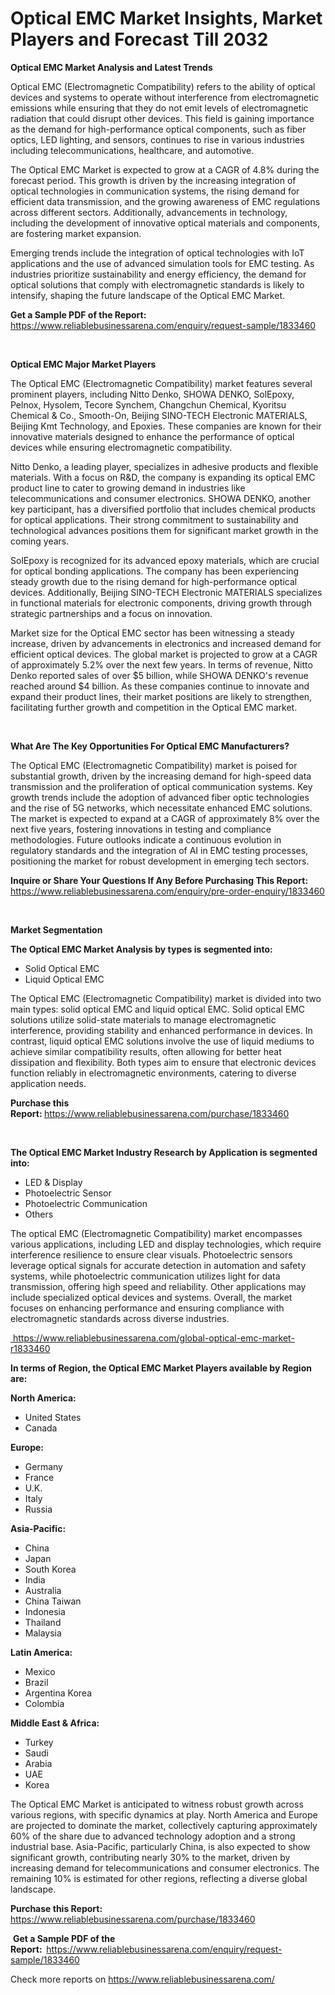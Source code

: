 <p><h1>Optical EMC Market Insights, Market Players and Forecast Till 2032</h1></p><p><strong>Optical EMC Market Analysis and Latest Trends</strong></p>
<p><p>Optical EMC (Electromagnetic Compatibility) refers to the ability of optical devices and systems to operate without interference from electromagnetic emissions while ensuring that they do not emit levels of electromagnetic radiation that could disrupt other devices. This field is gaining importance as the demand for high-performance optical components, such as fiber optics, LED lighting, and sensors, continues to rise in various industries including telecommunications, healthcare, and automotive.</p><p>The Optical EMC Market is expected to grow at a CAGR of 4.8% during the forecast period. This growth is driven by the increasing integration of optical technologies in communication systems, the rising demand for efficient data transmission, and the growing awareness of EMC regulations across different sectors. Additionally, advancements in technology, including the development of innovative optical materials and components, are fostering market expansion.</p><p>Emerging trends include the integration of optical technologies with IoT applications and the use of advanced simulation tools for EMC testing. As industries prioritize sustainability and energy efficiency, the demand for optical solutions that comply with electromagnetic standards is likely to intensify, shaping the future landscape of the Optical EMC Market.</p></p>
<p><strong>Get a Sample PDF of the Report:&nbsp;</strong> <a href="https://www.reliablebusinessarena.com/enquiry/request-sample/1833460?utm_campaign=3121&utm_medium=2&utm_source=Github&utm_content=ia&utm_term=26032025&utm_id=optical-emc">https://www.reliablebusinessarena.com/enquiry/request-sample/1833460</a></p>
<p>&nbsp;</p>
<p><strong>Optical EMC Major Market Players</strong></p>
<p><p>The Optical EMC (Electromagnetic Compatibility) market features several prominent players, including Nitto Denko, SHOWA DENKO, SolEpoxy, Pelnox, Hysolem, Tecore Synchem, Changchun Chemical, Kyoritsu Chemical & Co., Smooth-On, Beijing SINO-TECH Electronic MATERIALS, Beijing Kmt Technology, and Epoxies. These companies are known for their innovative materials designed to enhance the performance of optical devices while ensuring electromagnetic compatibility.</p><p>Nitto Denko, a leading player, specializes in adhesive products and flexible materials. With a focus on R&D, the company is expanding its optical EMC product line to cater to growing demand in industries like telecommunications and consumer electronics. SHOWA DENKO, another key participant, has a diversified portfolio that includes chemical products for optical applications. Their strong commitment to sustainability and technological advances positions them for significant market growth in the coming years.</p><p>SolEpoxy is recognized for its advanced epoxy materials, which are crucial for optical bonding applications. The company has been experiencing steady growth due to the rising demand for high-performance optical devices. Additionally, Beijing SINO-TECH Electronic MATERIALS specializes in functional materials for electronic components, driving growth through strategic partnerships and a focus on innovation.</p><p>Market size for the Optical EMC sector has been witnessing a steady increase, driven by advancements in electronics and increased demand for efficient optical devices. The global market is projected to grow at a CAGR of approximately 5.2% over the next few years. In terms of revenue, Nitto Denko reported sales of over $5 billion, while SHOWA DENKO's revenue reached around $4 billion. As these companies continue to innovate and expand their product lines, their market positions are likely to strengthen, facilitating further growth and competition in the Optical EMC market.</p></p>
<p>&nbsp;</p>
<p><strong>What Are The Key Opportunities For Optical EMC Manufacturers?</strong></p>
<p><p>The Optical EMC (Electromagnetic Compatibility) market is poised for substantial growth, driven by the increasing demand for high-speed data transmission and the proliferation of optical communication systems. Key growth trends include the adoption of advanced fiber optic technologies and the rise of 5G networks, which necessitate enhanced EMC solutions. The market is expected to expand at a CAGR of approximately 8% over the next five years, fostering innovations in testing and compliance methodologies. Future outlooks indicate a continuous evolution in regulatory standards and the integration of AI in EMC testing processes, positioning the market for robust development in emerging tech sectors.</p></p>
<p><strong>Inquire or Share Your Questions If Any Before Purchasing This Report:</strong> <a href="https://www.reliablebusinessarena.com/enquiry/pre-order-enquiry/1833460?utm_campaign=3121&utm_medium=2&utm_source=Github&utm_content=ia&utm_term=26032025&utm_id=optical-emc">https://www.reliablebusinessarena.com/enquiry/pre-order-enquiry/1833460</a></p>
<p>&nbsp;</p>
<p><strong>Market Segmentation</strong></p>
<p><strong>The Optical EMC Market Analysis by types is segmented into:</strong></p>
<p><ul><li>Solid Optical EMC</li><li>Liquid Optical EMC</li></ul></p>
<p><p>The Optical EMC (Electromagnetic Compatibility) market is divided into two main types: solid optical EMC and liquid optical EMC. Solid optical EMC solutions utilize solid-state materials to manage electromagnetic interference, providing stability and enhanced performance in devices. In contrast, liquid optical EMC solutions involve the use of liquid mediums to achieve similar compatibility results, often allowing for better heat dissipation and flexibility. Both types aim to ensure that electronic devices function reliably in electromagnetic environments, catering to diverse application needs.</p></p>
<p><strong>Purchase this Report:&nbsp;</strong><a href="https://www.reliablebusinessarena.com/purchase/1833460?utm_campaign=3121&utm_medium=2&utm_source=Github&utm_content=ia&utm_term=26032025&utm_id=optical-emc">https://www.reliablebusinessarena.com/purchase/1833460</a></p>
<p>&nbsp;</p>
<p><strong>The Optical EMC Market Industry Research by Application is segmented into:</strong></p>
<p><ul><li>LED & Display</li><li>Photoelectric Sensor</li><li>Photoelectric Communication</li><li>Others</li></ul></p>
<p><p>The optical EMC (Electromagnetic Compatibility) market encompasses various applications, including LED and display technologies, which require interference resilience to ensure clear visuals. Photoelectric sensors leverage optical signals for accurate detection in automation and safety systems, while photoelectric communication utilizes light for data transmission, offering high speed and reliability. Other applications may include specialized optical devices and systems. Overall, the market focuses on enhancing performance and ensuring compliance with electromagnetic standards across diverse industries.</p></p>
<p><a href="https://www.reliablebusinessarena.com/global-optical-emc-market-r1833460?utm_campaign=3121&utm_medium=2&utm_source=Github&utm_content=ia&utm_term=26032025&utm_id=optical-emc">&nbsp;https://www.reliablebusinessarena.com/global-optical-emc-market-r1833460</a></p>
<p><strong>In terms of Region, the Optical EMC Market Players available by Region are:</strong></p>
<p>
    <p> <strong> North America: </strong>
        <ul>
            <li>United States</li>
            <li>Canada</li>
        </ul>
        </p> 
    <p> <strong> Europe: </strong>
        <ul>
            <li>Germany</li>
            <li>France</li>
            <li>U.K.</li>
            <li>Italy</li>
            <li>Russia</li>
        </ul>
        </p> 
    <p> <strong> Asia-Pacific: </strong>
        <ul>
            <li>China</li>
            <li>Japan</li>
            <li>South Korea</li>
            <li>India</li>
            <li>Australia</li>
            <li>China Taiwan</li>
            <li>Indonesia</li>
            <li>Thailand</li>
            <li>Malaysia</li>
        </ul>
        </p> 
    <p> <strong> Latin America: </strong>
        <ul>
            <li>Mexico</li>
            <li>Brazil</li>
            <li>Argentina Korea</li>
            <li>Colombia</li>
        </ul>
        </p> 
    <p> <strong> Middle East & Africa: </strong>
        <ul>
            <li>Turkey</li>
            <li>Saudi</li>
            <li>Arabia</li>
            <li>UAE</li>
            <li>Korea</li>
        </ul>
    </p>
    </p>
<p><p>The Optical EMC Market is anticipated to witness robust growth across various regions, with specific dynamics at play. North America and Europe are projected to dominate the market, collectively capturing approximately 60% of the share due to advanced technology adoption and a strong industrial base. Asia-Pacific, particularly China, is also expected to show significant growth, contributing nearly 30% to the market, driven by increasing demand for telecommunications and consumer electronics. The remaining 10% is estimated for other regions, reflecting a diverse global landscape.</p></p>
<p><strong>Purchase this Report: </strong><a href="https://www.reliablebusinessarena.com/purchase/1833460?utm_campaign=3121&utm_medium=2&utm_source=Github&utm_content=ia&utm_term=26032025&utm_id=optical-emc">https://www.reliablebusinessarena.com/purchase/1833460</a></p>
<p>&nbsp;<strong>Get a Sample PDF of the Report:&nbsp;&nbsp;</strong><a href="https://www.reliablebusinessarena.com/enquiry/request-sample/1833460?utm_campaign=3121&utm_medium=2&utm_source=Github&utm_content=ia&utm_term=26032025&utm_id=optical-emc">https://www.reliablebusinessarena.com/enquiry/request-sample/1833460</a></p>
<p><strong></strong></p>
<p>Check more reports on <a href="https://www.reliablebusinessarena.com/?utm_campaign=3121&utm_medium=2&utm_source=Github&utm_content=ia&utm_term=26032025&utm_id=optical-emc">https://www.reliablebusinessarena.com/</a></p>
